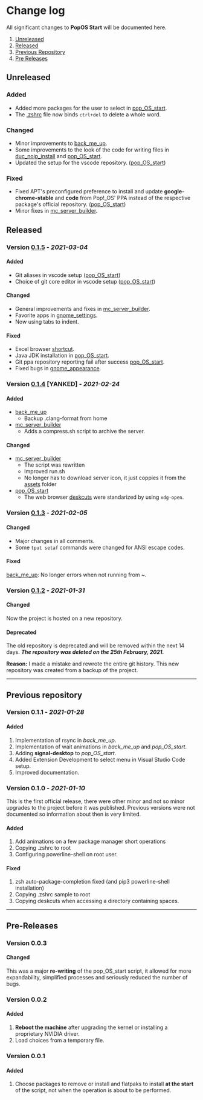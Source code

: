 # Change log
All significant changes to **PopOS Start** will be documented here.

1. [Unreleased](#unreleased)
1. [Released](#Released)
1. [Previous Repository](#Previous-repository)
1. [Pre Releases](#Pre-Releases)

## Unreleased
### Added
- Added more packages for the user to select in [pop_OS_start](pop_OS_start.sh).
- The [.zshrc](samples/zshrc) file now binds `ctrl+del` to delete a whole word.

### Changed
- Minor improvements to [back_me_up](back_me_up.sh).
- Some improvements to the look of the code for writing files in [duc_noip_install](duc_noip_install.sh) and [pop_OS_start](pop_OS_start.sh).
- Updated the setup for the vscode repository. ([pop_OS_start](pop_OS_start.sh))

### Fixed
- Fixed APT's preconfigured preference to install and update **google-chrome-stable** and **code** from Pop!_OS' PPA instead of the respective package's official repository. ([pop_OS_start](pop_OS_start.sh))
- Minor fixes in [mc_server_builder](mc_server_builder.sh).

## Released

### Version [0.1.5](https://github.com/nico-castell/PopOS-Setup/releases/tag/0.1.5) - *2021-03-04*
#### Added
- Git aliases in vscode setup ([pop_OS_start](pop_OS_start.sh))
- Choice of git core editor in vscode setup ([pop_OS_start](pop_OS_start.sh))

#### Changed
- General improvements and fixes in [mc_server_builder](mc_server_builder.sh).
- Favorite apps in [gnome_settings](gnome_settings.sh).
- Now using tabs to indent.

#### Fixed
- Excel browser [shortcut](deskcuts/browser-msexcel.desktop).
- Java JDK installation in [pop_OS_start](pop_OS_start.sh).
- Git ppa repository reporting fail after success [pop_OS_start](pop_OS_start.sh).
- Fixed bugs in [gnome_appearance](gnome_appearance.sh).

### Version [0.1.4](https://github.com/nico-castell/PopOS-Setup/tree/0.1.4) [YANKED] - *2021-02-24*
#### Added
- [back_me_up](back_me_up.sh)
	- Backup .clang-format from home
- [mc_server_builder](mc_server_builder.sh)
	- Adds a compress.sh script to archive the server.

#### Changed
- [mc_server_builder](mc_server_builder.sh)
	- The script was rewritten
	- Improved run.sh
	- No longer has to download server icon, it just coppies it from the [assets](assets) folder
- [pop_OS_start](pop_OS_start.sh)
	- The web browser [deskcuts](deskcuts) were standarized by using `xdg-open`.

### Version [0.1.3](https://github.com/nico-castell/PopOS-Setup/releases/tag/0.1.3) - *2021-02-05*
#### Changed
* Major changes in all comments.
* Some `tput setaf` commands were changed for ANSI escape codes.

#### Fixed
[back_me_up](back_me_up.sh): No longer errors when not running from ~.

### Version [0.1.2](https://github.com/nico-castell/PopOS-Setup/releases/tag/0.1.2) - *2021-01-31*
#### Changed
Now the project is hosted on a new repository.

#### Deprecated
The old repository is deprecated and will be removed within the next 14 days. ***The repository was deleted on the 25th February, 2021.***

**Reason:** I made a mistake and rewrote the entire git history. This new repository was created from a backup of the project.

---
## Previous repository

### Version 0.1.1 - *2021-01-28*
#### Added
1. Implementation of rsync in *back_me_up*.
2. Implementation of wait animations in *back_me_up* and *pop_OS_start*.
3. Adding **signal-desktop** to *pop_OS_start*.
4. Added Extension Development to select menu in Visual Studio Code setup.
5. Improved documentation.

### Version 0.1.0 - *2021-01-10*
This is the first official release, there were other minor and not so minor upgrades to the project before it was published. Previous versions were not documented so information about then is very limited.

#### Added
1. Add animations on a few package manager short operations
2. Copying .zshrc to root
3. Configuring powerline-shell on root user.

#### Fixed
1. zsh auto-package-completion fixed (and pip3 powerline-shell installation)
2. Copying .zshrc sample to root
3. Copying deskcuts when accessing a directory containing spaces.

---
## Pre-Releases

### Version 0.0.3
#### Changed
This was a major **re-writing** of the pop_OS_start script, it allowed for more expandability, simplified processes and seriously reduced the number of bugs.

### Version 0.0.2
#### Added
1. **Reboot the machine** after upgrading the kernel or installing a proprietary NVIDIA driver.
1. Load choices from a temporary file.

### Version 0.0.1
#### Added
1. Choose packages to remove or install and flatpaks to install **at the start** of the script, not when the operation is about to be performed.
